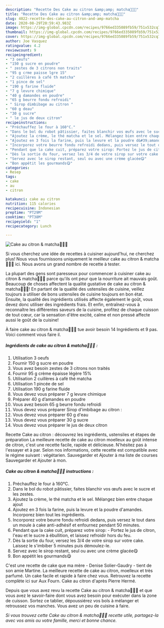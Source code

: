 ```yaml
---
description: "Recette Des Cake au citron &amp;amp; matcha🍰🍋🍵"
title: "Recette Des Cake au citron &amp;amp; matcha🍰🍋🍵"
slug: 4022-recette-des-cake-au-citron-and-amp-matcha
date: 2020-08-29T20:59:43.983Z
image: https://img-global.cpcdn.com/recipes/9766ed335089fb59/751x532cq70/cake-au-citron-matcha🍰🍋🍵-photo-principale-de-la-recette.jpg
thumbnail: https://img-global.cpcdn.com/recipes/9766ed335089fb59/751x532cq70/cake-au-citron-matcha🍰🍋🍵-photo-principale-de-la-recette.jpg
cover: https://img-global.cpcdn.com/recipes/9766ed335089fb59/751x532cq70/cake-au-citron-matcha🍰🍋🍵-photo-principale-de-la-recette.jpg
author: Joe Vasquez
ratingvalue: 4.2
reviewcount: 9
recipeingredient:
- "3 oeufs"
- "150 g sucre en poudre"
- " zestes de 3 citrons non traits"
- "95 g crme paisse lgre 15"
- "2 cuillères à café th matcha"
- "1 pince de sel"
- "190 g farine fluide"
- "7 g levure chimique"
- "40 g damandes en poudre"
- "65 g beurre fondu refroidi"
- " Sirop dimbibage au citron "
- "60 g deau"
- "30 g sucre"
- " le jus de deux citron"
recipeinstructions:
- "Préchauffez le four à 160°C."
- "Dans le bol du robot pâtissier, faites blanchir vos œufs avec le sucre et les zestes."
- "Ajoutez la crème, le thé matcha et le sel. Mélangez bien entre chaque ajout"
- "Ajoutez en 3 fois la farine, puis la levure et la poudre d&#39;amandes. Incorporez bien tout les ingrédients."
- "Incorporez votre beurre fondu refroidi dedans, puis versez le tout dans un moule à cake anti-adhésif et enfournez pendant 50 minutes."
- "Pendant que la cake cuit, préparez votre sirop: Portez le jus de citron, l&#39;eau et le sucre à ébullition, et laissez refroidir hors du feu."
- "Dès la sortie du four, versez les 3/4 de votre sirop sur votre cake. Laissez le s&#39;imbiber 5 minutes puis démoulez-le."
- "Servez avec le sirop restant, seul ou avec une crème glacée😋"
- "Bon appétit les gourmands😋"
categories:
- Resep
tags:
- cake
- au
- citron

katakunci: cake au citron 
nutrition: 115 calories
recipecuisine: Indonesian
preptime: "PT29M"
cooktime: "PT38M"
recipeyield: "1"
recipecategory: Lunch

---
```



![Cake au citron &amp; matcha🍰🍋🍵](https://img-global.cpcdn.com/recipes/9766ed335089fb59/751x532cq70/cake-au-citron-matcha🍰🍋🍵-photo-principale-de-la-recette.jpg)

Si vous cherchez une idée de recettes à cuisiner aujourd'hui, ne cherchez plus! Nous vous fournissons uniquement le meilleur cake au citron &amp; matcha🍰🍋🍵 ici. Nous avons un grand nombre de recette à tester.

La plupart des gens sont paresseux pour commencer à cuisiner cake au citron &amp; matcha🍰🍋🍵 parce qu'ils ont peur que la nourriture ait mauvais goût. Beaucoup de choses affectent la qualité gustative de cake au citron &amp; matcha🍰🍋🍵! En partant de la qualité des ustensiles de cuisine, veillez toujours à utiliser de bons ustensiles de cuisine toujours en bon état. Ensuite, la qualité des ingrédients utilisés affecte également le goût, vous devez donc utiliser des ingrédients frais. Et enfin, entraînez-vous à reconnaître les différentes saveurs de la cuisine, profitez de chaque cuisson de tout cœur, car la sensation d'être excité, calme et non pressé affecte aussi le goût de la cuisine!

<!--inarticleads1-->

À faire cake au citron &amp; matcha🍰🍋🍵 tue avoir besoin 14 Ingrédients et 9 pas. Voici comment vous faire il.

##### Ingrédients de cake au citron &amp; matcha🍰🍋🍵 :

1. Utilisation 3 oeufs
1. Fournir 150 g sucre en poudre
1. Vous avez besoin  zestes de 3 citrons non traités
1. Fournir 95 g crème épaisse légère 15%
1. Utilisation 2 cuillères à café thé matcha
1. Utilisation 1 pincée de sel
1. Utilisation 190 g farine fluide
1. Vous devez vous préparer 7 g levure chimique
1. Préparer 40 g d’amandes en poudre
1. Vous avez besoin 65 g beurre fondu refroidi
1. Vous devez vous préparer  Sirop d&#39;imbibage au citron :
1. Vous devez vous préparer 60 g d&#39;eau
1. Vous devez vous préparer 30 g sucre
1. Vous devez vous préparer  le jus de deux citron


Recette Cake au citron : découvrez les ingrédients, ustensiles et étapes de préparation La meilleure recette de cake au citron moelleux au goût intense de citron, c&#39;est une recette facile, rapide et délicieuse. N&#39;hésitez pas à l&#39;essayer et à par. Selon nos informations, cette recette est compatible avec le régime suivant : végétarien. Sauvegarder et Ajouter à ma liste de courses Sauvegarder et Ajouter à mon. 

<!--inarticleads2-->

##### Cake au citron &amp; matcha🍰🍋🍵 instructions :

1. Préchauffez le four à 160°C.
1. Dans le bol du robot pâtissier, faites blanchir vos œufs avec le sucre et les zestes.
1. Ajoutez la crème, le thé matcha et le sel. Mélangez bien entre chaque ajout
1. Ajoutez en 3 fois la farine, puis la levure et la poudre d&#39;amandes. Incorporez bien tout les ingrédients.
1. Incorporez votre beurre fondu refroidi dedans, puis versez le tout dans un moule à cake anti-adhésif et enfournez pendant 50 minutes.
1. Pendant que la cake cuit, préparez votre sirop: - Portez le jus de citron, l&#39;eau et le sucre à ébullition, et laissez refroidir hors du feu.
1. Dès la sortie du four, versez les 3/4 de votre sirop sur votre cake. Laissez le s&#39;imbiber 5 minutes puis démoulez-le.
1. Servez avec le sirop restant, seul ou avec une crème glacée😋
1. Bon appétit les gourmands😋


C&#39;est une recette de cake que ma mère - Denise Solier-Gaudry - tient de son amie Martine. La meilleure recette de cake au citron, moelleux et très parfumé. Un cake facile et rapide à faire chez vous. Retrouvez la recette complète ici sur Aux Fourn. Cake au citron d&#39;après Pierre Hermé. 

<!--inarticleads1-->

<p>
Depuis que vous avez revu la recette Cake au citron &amp; matcha🍰🍋🍵 et que vous avez le savoir-faire dont vous avez besoin pour exécuter dans la zone de cuisson. Sortez ce tablier, dépoussiérez vos bols à mélanger et retroussez vos manches. Vous avez un peu de cuisine à faire.
</p>

<p>
<i>Si vous trouvez cette Cake au citron &amp; matcha🍰🍋🍵 recette utile, partagez-la avec vos amis ou votre famille, merci et bonne chance.</i>
</p>
